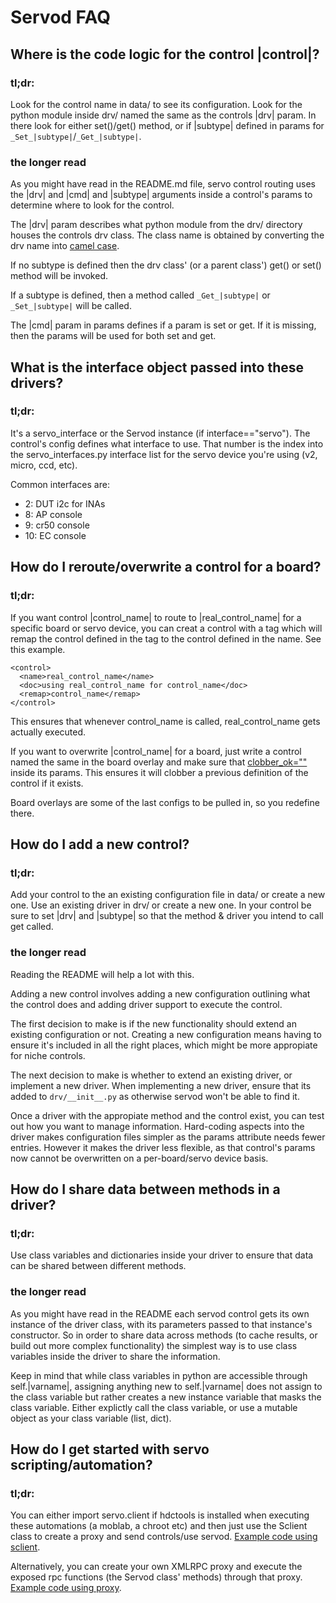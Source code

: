# Servod FAQ

## Where is the code logic for the control |control|?

### tl;dr:
Look for the control name in data/ to see its configuration. Look for the
python module inside drv/ named the same as the controls |drv| param. In there
look for either set()/get() method, or if |subtype| defined in params for
`_Set_|subtype|`/`_Get_|subtype|`.

### the longer read

As you might have read in the README.md file, servo control routing uses the
|drv| and |cmd| and |subtype| arguments inside a control's params to determine
where to look for the control.

The |drv| param describes what python module from the drv/ directory houses
the controls drv class. The class name is obtained by converting the drv name
into [camel case][1].

If no subtype is defined then the drv class' (or a parent class') get() or set()
method will be invoked.

If a subtype is defined, then a method called `_Get_|subtype|` or
`_Set_|subtype|` will be called.

The |cmd| param in params defines if a param is set or get. If it is missing,
then the params will be used for both set and get.

## What is the interface object passed into these drivers?

### tl;dr:
It's a servo_interface or the Servod instance (if interface=="servo"). The
control's config defines what interface to use. That number is the index
into the servo_interfaces.py interface list for the servo device you're using
(v2, micro, ccd, etc).

Common interfaces are:
- 2: DUT i2c for INAs
- 8: AP console
- 9: cr50 console
- 10: EC console

## How do I reroute/overwrite a control for a board?

### tl;dr:
If you want control |control_name| to route to |real_control_name| for a
specific board or servo device, you can creat a control with a <remap> tag
which will remap the control defined in the tag to the control defined in the
name. See this example.

```
<control>
  <name>real_control_name</name>
  <doc>using real_control_name for control_name</doc>
  <remap>control_name</remap>
</control>
```

This ensures that whenever control_name is called, real_control_name gets
actually executed.

If you want to overwrite |control_name| for a board, just write a control named
the same in the board overlay and make sure that [clobber_ok=""][4] inside its
params. This ensures it will clobber a previous definition of the control if it
exists.

Board overlays are some of the last configs to be pulled in, so you redefine
there.

## How do I add a new control?

### tl;dr:
Add your control to the an existing configuration file in data/ or create a new
one. Use an existing driver in drv/ or create a new one. In your control be
sure to set |drv| and |subtype| so that the method & driver you intend to call
get called.

### the longer read

Reading the README will help a lot with this.

Adding a new control involves adding a new configuration outlining what the
control does and adding driver support to execute the control.

The first decision to make is if the new functionality should extend an existing
configuration or not. Creating a new configuration means having to ensure it's
included in all the right places, which might be more appropiate for niche
controls.

The next decision to make is whether to extend an existing driver, or implement
a new driver. When implementing a new driver, ensure that its added to
`drv/__init__.py` as otherwise servod won't be able to find it.

Once a driver with the appropiate method and the control exist, you can test
out how you want to manage information. Hard-coding aspects into the driver
makes configuration files simpler as the params attribute needs fewer entries.
However it makes the driver less flexible, as that control's params now cannot
be overwritten on a per-board/servo device basis.

## How do I share data between methods in a driver?

### tl;dr:
Use class variables and dictionaries inside your driver to ensure that data can
be shared between different methods.

### the longer read
As you might have read in the README each servod control gets its own instance
of the driver class, with its parameters passed to that instance's constructor.
So in order to share data across methods (to cache results, or build out more
complex functionality) the simplest way is to use class variables inside the
driver to share the information.

Keep in mind that while class variables in
python are accessible through self.|varname|, assigning anything new to
self.|varname| does not assign to the class variable but rather creates a new
instance variable that masks the class variable. Either explictly call the class
variable, or use a mutable object as your class variable (list, dict).

## How do I get started with servo scripting/automation?

### tl;dr:

You can either import servo.client if hdctools is installed when executing these
automations (a moblab, a chroot etc) and then just use the Sclient class to
create a proxy and send controls/use servod. [Example code using sclient][2].

Alternatively, you can create your own XMLRPC proxy and execute the exposed rpc
functions (the Servod class' methods) through that proxy. [Example code using
proxy][3].


[1]: https://chromium.googlesource.com/chromiumos/third_party/hdctools/+/master/servo/servo_server.py#519
[2]: https://chromium.googlesource.com/chromiumos/third_party/hdctools/+/master/servo/dut_control.py#354
[3]: https://chromium.googlesource.com/chromiumos/third_party/autotest/+/master/server/hosts/servo_host.py#177
[4]: https://chromium.googlesource.com/chromiumos/third_party/hdctools/+/master/servo/system_config.py#134
